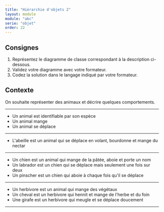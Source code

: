 ```yaml
---
title: "Hiérarchie d'objets 2"
layout: module
module: "abc"
serie: "objet"
order: 22
---
```


## Consignes

1. Représentez le diagramme de classe correspondant à la description ci-dessous.
2. Validez votre diagramme avec votre formateur.
3. Codez la solution dans le langage indiqué par votre formateur.

## Contexte

On souhaite représenter des animaux et décrire quelques comportements.

---

- Un animal est identifiable par son espèce
- Un animal mange
- Un animal se déplace

--- 

- L'abeille est un animal qui se déplace en volant, bourdonne et mange du nectar

---

- Un chien est un animal qui mange de la pâtée, aboie et porte un nom
- Un labrador est un chien qui se déplace mais seulement une fois sur deux
- Un pinscher est un chien qui aboie à chaque fois qu'il se déplace

---

- Un herbivore est un animal qui mange des végétaux
- Un cheval est un herbivore qui hennit et mange de l'herbe et du foin
- Une girafe est un herbivore qui meugle et se déplace doucement

--- 

